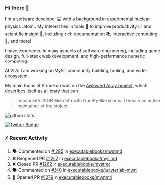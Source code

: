 ### Hi there 👋 

I'm a software developer 💻 with a background in experimental nuclear physics :atom:. My interest lies in tools :wrench: to improve productivity :chart_with_upwards_trend: and scientific insight :telescope:, including rich documentation 📚, interactive computing 🧮, and more! 

I have experience in many aspects of software engineering, including game design, full-stack web development, and high-performance numeric computing. 

At 2i2c I am working on MyST community building, tooling, and wider ecosystem. 

My main focus at Princeton was on the [Awkward Array project](awkward-array.org/), which describes itself as a library that can 
> manipulate JSON-like data with NumPy-like idioms. I remain an active maintainer of the project. 

![github stats](https://github-readme-stats.vercel.app/api?username=agoose77&show_icons=true&hide_rank=true&hide_title=true&bg_color=30,e76445,904e95&text_color=efe3ec&icon_color=efe3ec)
<!--
**agoose77/agoose77** is a ✨ _special_ ✨ repository because its `README.md` (this file) appears on your GitHub profile.

Here are some ideas to get you started:

- 🔭 I’m currently working on ...
- 🌱 I’m currently learning ...
- 👯 I’m looking to collaborate on ...
- 🤔 I’m looking for help with ...
- 💬 Ask me about ...
- 📫 How to reach me: ...
- 😄 Pronouns: ...
- ⚡ Fun fact: ...
-->

[![Twitter Badge](https://img.shields.io/twitter/follow/agoose77?style=flat-square&logo=Twitter&logoColor=white&color=cornflowerblue)](https://twitter.com/agoose77)

### :zap: Recent Activity

<!--START_SECTION:activity-->
1. 🗣 Commented on [#1285](https://github.com/executablebooks/mystmd/pull/1285#issuecomment-2160209342) in [executablebooks/mystmd](https://github.com/executablebooks/mystmd)
2. ❌ Reopened PR [#1262](https://github.com/executablebooks/mystmd/pull/1262) in [executablebooks/mystmd](https://github.com/executablebooks/mystmd)
3. ❌ Closed PR [#1262](https://github.com/executablebooks/mystmd/pull/1262) in [executablebooks/mystmd](https://github.com/executablebooks/mystmd)
4. 🗣 Commented on [#240](https://github.com/executablebooks/jupyterlab-myst/issues/240#issuecomment-2156058045) in [executablebooks/jupyterlab-myst](https://github.com/executablebooks/jupyterlab-myst)
5. 💪 Opened PR [#1279](https://github.com/executablebooks/mystmd/pull/1279) in [executablebooks/mystmd](https://github.com/executablebooks/mystmd)
<!--END_SECTION:activity-->
